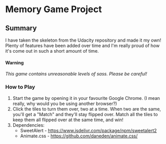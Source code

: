 # Memory Game Project

## Summary

I have taken the skeleton from the Udacity repository and made it my own! Plenty of features have been added over time and I'm really proud of how it's come out in such a short amount of time.
#### Warning
*This game contains unreasonable levels of sass. Please be careful!*


### How to Play

1. Start the game by opening it in your favourite Google Chrome. (I mean really, why would you be using another browser?)
1. Click the tiles to turn them over, two at a time. When two are the same, you'll get a "Match" and they'll stay flipped over. Match all the tiles to keep them all flipped over at the same time, and win!
1. Dependencies:
    * SweetAlert - https://www.jsdelivr.com/package/npm/sweetalert2
    * Animate.css - https://github.com/daneden/animate.css/
